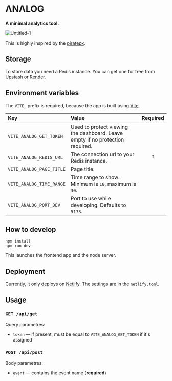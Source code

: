 # ΛNΛLOG
**A minimal analytics tool.**

![Untitled-1](https://github.com/user-attachments/assets/ac2de3d5-d722-4b3e-abc6-4d40a6cb02b6)

This is highly inspired by the [piratepx](https://piratepx.com).

## Storage
To store data you need a Redis instance. You can get one for free from [Upstash](https://upstash.com) or [Render](https://render.com).

## Environment variables
The `VITE_` prefix is required, because the app is built using [Vite](https://vite.dev).

| Key  | Value | Required |
| :--- | :--- | :---: |
| `VITE_ANALOG_GET_TOKEN`  | Used to protect viewing the dashboard. Leave empty if no protection required.  | |
| `VITE_ANALOG_REDIS_URL`  | The connection url to your Redis instance. |❗|
| `VITE_ANALOG_PAGE_TITLE`  | Page title. | |
| `VITE_ANALOG_TIME_RANGE`  | Time range to show. Minimum is `10`, maximum is `30`. | |
| `VITE_ANALOG_PORT_DEV`  | Port to use while developing. Defaults to `5173`. | |

## How to develop
```
npm install
npm run dev
```
This launches the frontend app and the node server.

## Deployment
Currently, it only deploys on [Netlify](https://netlify.com). The settings are in the `netlify.toml`.

## Usage

### `GET /api/get`
Query parametres:
- `token` — if present, must be equal to `VITE_ANALOG_GET_TOKEN` if it's assigned

### `POST /api/post`
Body parametres:
- `event` — contains the event name (**required**)
